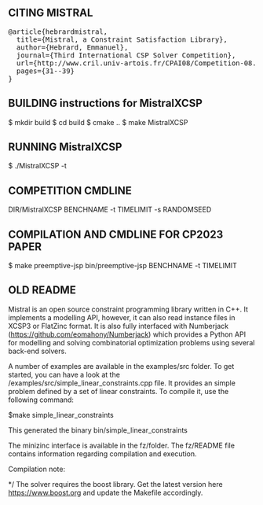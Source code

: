 
## CITING MISTRAL

<pre>
@article{hebrardmistral,
  title={Mistral, a Constraint Satisfaction Library},
  author={Hebrard, Emmanuel},
  journal={Third International CSP Solver Competition},
  url={http://www.cril.univ-artois.fr/CPAI08/Competition-08.pdf},
  pages={31--39}
}
</pre>


## BUILDING instructions for MistralXCSP

$ mkdir build
$ cd build
$ cmake ..
$ make MistralXCSP

## RUNNING MistralXCSP

$ ./MistralXCSP <xml file> -t <time limit in seconds>

## COMPETITION CMDLINE

DIR/MistralXCSP BENCHNAME -t TIMELIMIT -s RANDOMSEED

## COMPILATION AND CMDLINE FOR CP2023 PAPER

$ make preemptive-jsp
bin/preemptive-jsp BENCHNAME -t TIMELIMIT 


## OLD README

Mistral is an open source constraint programming library written in C++. It implements a modelling API, however, it can also read instance files in XCSP3 or FlatZinc format. It is also fully interfaced with Numberjack (https://github.com/eomahony/Numberjack) which provides a Python API for modelling and solving combinatorial optimization problems using several back-end solvers.

A number of examples are available in the examples/src folder. To get started, you can have a look at the /examples/src/simple_linear_constraints.cpp file. It provides an simple problem defined by a set of linear constraints.  To compile it, use the following command: 

$make simple_linear_constraints 

This generated the binary bin/simple_linear_constraints


The minizinc interface is available in the fz/folder. The fz/README file contains information regarding compilation and execution. 

Compilation note:

*/ The solver requires the boost library. Get the latest version here https://www.boost.org and update the Makefile accordingly.
